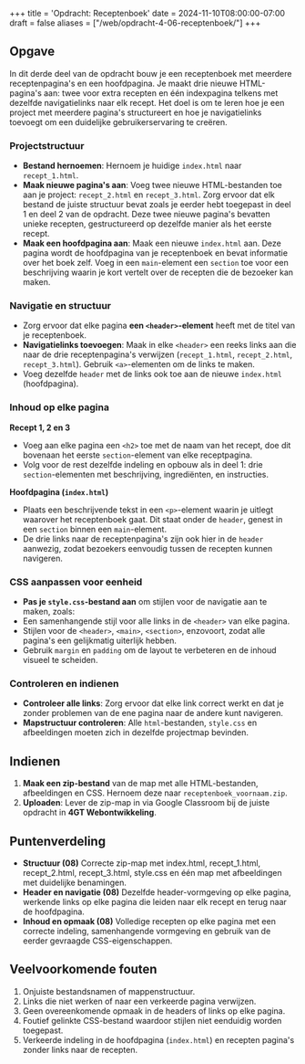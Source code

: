 +++
title = 'Opdracht: Receptenboek'
date = 2024-11-10T08:00:00-07:00
draft = false
aliases = ["/web/opdracht-4-06-receptenboek/"]
+++

## Opgave

In dit derde deel van de opdracht bouw je een receptenboek met meerdere receptenpagina's en een hoofdpagina. Je maakt drie nieuwe HTML-pagina's aan: twee voor extra recepten en één indexpagina telkens met dezelfde navigatielinks naar elk recept. Het doel is om te leren hoe je een project met meerdere pagina's structureert en hoe je navigatielinks toevoegt om een duidelijke gebruikerservaring te creëren.

### Projectstructuur

- **Bestand hernoemen**: Hernoem je huidige `index.html` naar `recept_1.html`.
- **Maak nieuwe pagina's aan**: Voeg twee nieuwe HTML-bestanden toe aan je project: `recept_2.html` en `recept_3.html`. Zorg ervoor dat elk bestand de juiste structuur bevat zoals je eerder hebt toegepast in deel 1 en deel 2 van de opdracht. Deze twee nieuwe pagina's bevatten unieke recepten, gestructureerd op dezelfde manier als het eerste recept. 
- **Maak een hoofdpagina aan**: Maak een nieuwe `index.html` aan. Deze pagina wordt de hoofdpagina van je receptenboek en bevat informatie over het boek zelf. Voeg in een `main`-element een `section` toe voor een beschrijving waarin je kort vertelt over de recepten die de bezoeker kan maken.

### Navigatie en structuur

- Zorg ervoor dat elke pagina **een `<header>`-element** heeft met de titel van je receptenboek.
- **Navigatielinks toevoegen**: Maak in elke `<header>` een reeks links aan die naar de drie receptenpagina's verwijzen (`recept_1.html`, `recept_2.html`, `recept_3.html`). Gebruik `<a>`-elementen om de links te maken. 
- Voeg dezelfde `header` met de links ook toe aan de nieuwe `index.html` (hoofdpagina).

### Inhoud op elke pagina

**Recept 1, 2 en 3**

- Voeg aan elke pagina een `<h2>` toe met de naam van het recept, doe dit bovenaan het eerste `section`-element van elke receptpagina.
- Volg voor de rest dezelfde indeling en opbouw als in deel 1: drie `section`-elementen met beschrijving, ingrediënten, en instructies.

**Hoofdpagina (`index.html`)**

- Plaats een beschrijvende tekst in een `<p>`-element waarin je uitlegt waarover het receptenboek gaat. Dit staat onder de `header`, genest in een `section` binnen een `main`-element. 
- De drie links naar de receptenpagina's zijn ook hier in de `header` aanwezig, zodat bezoekers eenvoudig tussen de recepten kunnen navigeren.

### CSS aanpassen voor eenheid

- **Pas je `style.css`-bestand aan** om stijlen voor de navigatie aan te maken, zoals:
- Een samenhangende stijl voor alle links in de `<header>` van elke pagina.
- Stijlen voor de `<header>`, `<main>`, `<section>`, enzovoort, zodat alle pagina's een gelijkmatig uiterlijk hebben.
- Gebruik `margin` en `padding` om de layout te verbeteren en de inhoud visueel te scheiden.

### Controleren en indienen

- **Controleer alle links**: Zorg ervoor dat elke link correct werkt en dat je zonder problemen van de ene pagina naar de andere kunt navigeren.
- **Mapstructuur controleren**: Alle `html`-bestanden, `style.css` en afbeeldingen moeten zich in dezelfde projectmap bevinden.

## Indienen

1. **Maak een zip-bestand** van de map met alle HTML-bestanden, afbeeldingen en CSS. Hernoem deze naar `receptenboek_voornaam.zip`.
2. **Uploaden**: Lever de zip-map in via Google Classroom bij de juiste opdracht in **4GT Webontwikkeling**.

## Puntenverdeling

- **Structuur (08)** Correcte zip-map met index.html, recept_1.html, recept_2.html, recept_3.html, style.css en één map met afbeeldingen met duidelijke benamingen.
- **Header en navigatie (08)** Dezelfde header-vormgeving op elke pagina, werkende links op elke pagina die leiden naar elk recept en terug naar de hoofdpagina.
- **Inhoud en opmaak (08)** Volledige recepten op elke pagina met een correcte indeling, samenhangende vormgeving en gebruik van de eerder gevraagde CSS-eigenschappen.

## Veelvoorkomende fouten

1. Onjuiste bestandsnamen of mappenstructuur.
2. Links die niet werken of naar een verkeerde pagina verwijzen.
3. Geen overeenkomende opmaak in de headers of links op elke pagina.
4. Foutief gelinkte CSS-bestand waardoor stijlen niet eenduidig worden toegepast.
5. Verkeerde indeling in de hoofdpagina  (`index.html`) en recepten pagina's zonder links naar de recepten.